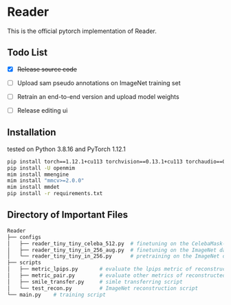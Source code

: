 # Reader

This is the official pytorch implementation of Reader.

## Todo List

- [x] ~~Release source code~~
- [ ] Upload sam pseudo annotations on ImageNet training set
- [ ] Retrain an end-to-end version and upload model weights
- [ ] Release editing ui


## Installation

tested on Python 3.8.16 and PyTorch 1.12.1
```bash
pip install torch==1.12.1+cu113 torchvision==0.13.1+cu113 torchaudio==0.12.1 --extra-index-url https://download.pytorch.org/whl/cu113
pip install -U openmim
mim install mmengine
mim install "mmcv>=2.0.0"
mim install mmdet
pip install -r requirements.txt
```

## Directory of Important Files

```bash
Reader
├── configs
│   ├── reader_tiny_tiny_celeba_512.py  # finetuning on the CelebaMask-HQ dataset
│   ├── reader_tiny_tiny_in_256_aug.py  # finetuning on the ImageNet dataset
│   └── reader_tiny_tiny_in_256.py      # pretraining on the ImageNet dataset
├── scripts
│   ├── metric_lpips.py       # evaluate the lpips metric of reconstructed images
│   ├── metric_pair.py        # evaluate other metrics of reconstructed images
│   ├── smile_transfer.py     # simle transferring script
│   └── test_recon.py         # ImageNet reconstruction script
└── main.py    # training script
```
